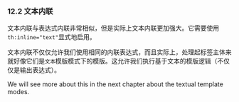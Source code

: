 ### 12.2 文本内联

文本内联与表达式内联非常相似，但是实际上文本内联更加强大。它需要使用`th:inline="text"`显式地启用。

文本内联不仅仅允许我们使用相同的内联表达式，而且实际上，处理起标签主体来就好像它们是`文本`模版模式下的模版。这允许我们执行基于文本的模版逻辑（不仅仅是输出表达式）。

We will see more about this in the next chapter about the textual template modes.
